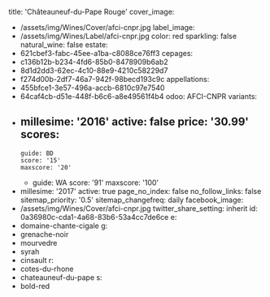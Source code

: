 title: 'Châteauneuf-du-Pape Rouge'
cover_image:
  - /assets/img/Wines/Cover/afci-cnpr.jpg
label_image:
  - /assets/img/Wines/Label/afci-cnpr.jpg
color: red
sparkling: false
natural_wine: false
estate:
  - 621cbef3-fabc-45ee-a1ba-c8088ce76ff3
cepages:
  - c136b12b-b234-4fd6-85b0-8478909b6ab2
  - 8d1d2dd3-62ec-4c10-88e9-4210c58229d7
  - f274d00b-2df7-46a7-942f-98becd193c9c
appellations:
  - 455bfce1-3e57-496a-accb-6810c97e7540
  - 64caf4cb-d51e-448f-b6c6-a8e49561f4b4
odoo: AFCI-CNPR
variants:
  -
    millesime: '2016'
    active: false
    price: '30.99'
    scores:
      -
        guide: BD
        score: '15'
        maxscore: '20'
      -
        guide: WA
        score: '91'
        maxscore: '100'
  -
    millesime: '2017'
    active: true
page_no_index: false
no_follow_links: false
sitemap_priority: '0.5'
sitemap_changefreq: daily
facebook_image:
  - /assets/img/Wines/Cover/afci-cnpr.jpg
twitter_share_setting: inherit
id: 0a36980c-cda1-4a68-83b6-53a4cc7de6ce
e:
  - domaine-chante-cigale
g:
  - grenache-noir
  - mourvedre
  - syrah
  - cinsault
r:
  - cotes-du-rhone
  - chateauneuf-du-pape
s:
  - bold-red
